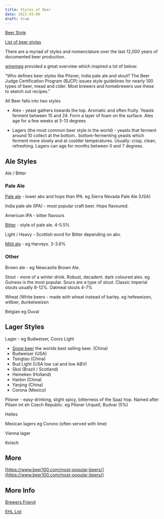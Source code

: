 ```yaml
---
title: Styles of Beer 
date: 2021-03-09
draft: true
---
```


[Beer Style](https://en.wikipedia.org/wiki/Beer_style)

[List of beer styles](https://en.wikipedia.org/wiki/List_of_beer_styles)


There are a myriad of styles and nomenclature over the last 12,000 years of documented beer production.

[winemag](https://www.winemag.com/2020/09/03/most-popular-style-beer-guide/) provided a great overview which inspired a lot of below:

"Who defines beer styles like Pilsner, India pale ale and stout? The Beer Judge Certification Program (BJCP) issues style guidelines for nearly 100 types of beer, mead and cider. Most brewers and homebrewers use these to sketch out recipes." 


All Beer falls into two styles

- Ales - yeast gathers towards the top. Aromatic and often fruity. Yeasts ferment between 15 and 24. Form a layer of foam on the surface. Ales age for a few weeks at 5-13 degrees

- Lagers (the most common beer style in the world) - yeasts that ferment around 10 collect at the bottom.. bottom-fermenting yeasts which ferment more slowly and at coolder temperatures. Usually: crisp, clean, refreshing. Lagers can age for months between 0 and 7 degrees.


## Ale Styles

Ale / Bitter

### Pale Ale

[Pale ale](https://en.wikipedia.org/wiki/Pale_ale) - lower abv and hops than IPA. eg Sierra Nevada Pale Ale (USA)

India pale ale (IPA) - most popular craft beer. Hops flavoured.

American IPA - bitter flavours

[Bitter](https://en.wikipedia.org/wiki/Bitter_(beer)) - style of pale ale. 4-5.5%

Light / Heavy - Scottish word for Bitter depending on abv.

[Mild ale](https://en.wikipedia.org/wiki/Mild_ale) - eg Harveys. 3-3.6%

### Other

Brown ale - eg Newcastle Brown Ale.

Stout - more of a winter drink. Robust, decadent. dark coloured ales. eg Guiness is the most popular. Sours are a type of stout. Classic imperial stouts usually 8-12%. Oatmeal stouts 4-7%


Wheat /White beers - made with wheat instead of barley. eg hefeweizen, witbier, dunkelweizen

Belgian eg Duval


## Lager Styles

Lager - eg Budweiser, Coors Light
 - [Snow beer](https://en.wikipedia.org/wiki/Snow_(beer)) the worlds best selling beer. (China)
 - Budweiser (USA)
 - Tsingtao (China)
 - Bud Light (USA low cal and low ABV)
 - Skol (Brazil / Scotland)
 - Heineken (Holland)
 - Harbin (China)
 - Yanjing (China)
 - Corona (Mexico)


Pilsner - easy-drinking, slight spicy, bitterness of the Saaz hop. Named after Pilsen int eh Czech Republic. eg Pilsner Urquell, Budvar (5%)

Helles

Mexican lagers eg Corono (often served with lime)

Vienna lager

Kolsch


## More

[https://www.beer100.com/most-popular-beers/](https://www.beer100.com/most-popular-beers/)


## More Info

[Brewers Friend](https://www.brewersfriend.com/styles/)

[EHL List](https://hospitalityinsights.ehl.edu/beer-types)

